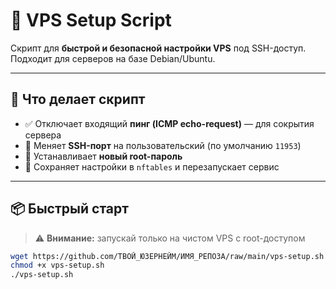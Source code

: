 # 🚀 VPS Setup Script

Скрипт для **быстрой и безопасной настройки VPS** под SSH-доступ.  
Подходит для серверов на базе Debian/Ubuntu.

---

## 🔧 Что делает скрипт

- ✅ Отключает входящий **пинг (ICMP echo-request)** — для сокрытия сервера
- 🔐 Меняет **SSH-порт** на пользовательский (по умолчанию `11953`)
- 🧩 Устанавливает **новый root-пароль**
- 📌 Сохраняет настройки в `nftables` и перезапускает сервис

---

## 📦 Быстрый старт

> ⚠️ **Внимание:** запускай только на чистом VPS с root-доступом

```bash
wget https://github.com/ТВОЙ_ЮЗЕРНЕЙМ/ИМЯ_РЕПОЗА/raw/main/vps-setup.sh
chmod +x vps-setup.sh
./vps-setup.sh
